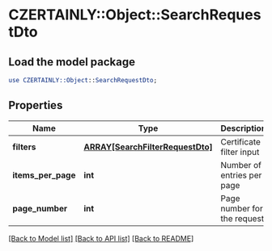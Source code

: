 # CZERTAINLY::Object::SearchRequestDto

## Load the model package
```perl
use CZERTAINLY::Object::SearchRequestDto;
```

## Properties
Name | Type | Description | Notes
------------ | ------------- | ------------- | -------------
**filters** | [**ARRAY[SearchFilterRequestDto]**](SearchFilterRequestDto.md) | Certificate filter input | [optional] 
**items_per_page** | **int** | Number of entries per page | [optional] [default to 10]
**page_number** | **int** | Page number for the request | [optional] [default to 1]

[[Back to Model list]](../README.md#documentation-for-models) [[Back to API list]](../README.md#documentation-for-api-endpoints) [[Back to README]](../README.md)


